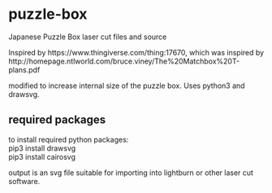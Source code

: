# puzzle-box
Japanese Puzzle Box laser cut files and source

<p>Inspired by https://www.thingiverse.com/thing:17670, which was inspired by http://homepage.ntlworld.com/bruce.viney/The%20Matchbox%20T-plans.pdf

modified to increase internal size of the puzzle box. Uses python3 and drawsvg.

## required packages

<p>to install required python packages:
<br>pip3 install drawsvg
<br>pip3 install cairosvg

<p>output is an svg file suitable for importing into lightburn or other laser cut software.
